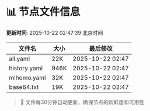 # 📊 节点文件信息

**更新时间**: 2025-10-22 02:47:39 北京时间

| 文件名 | 大小 | 最后修改 |
|--------|------|----------|
| all.yaml | 22K | 2025-10-22 02:47 |
| history.yaml | 946K | 2025-10-22 02:47 |
| mihomo.yaml | 32K | 2025-10-22 02:47 |
| base64.txt | 19K | 2025-10-22 02:47 |

> 🔄 文件每30分钟自动更新，确保节点的新鲜度和可用性
